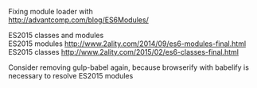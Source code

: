 Fixing module loader with  
http://advantcomp.com/blog/ES6Modules/  

ES2015 classes and modules  
ES2015 modules http://www.2ality.com/2014/09/es6-modules-final.html  
ES2015 classes http://www.2ality.com/2015/02/es6-classes-final.html  

Consider removing gulp-babel again, because browserify with babelify is necessary to resolve ES2015 modules
